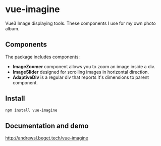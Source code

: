 # vue-imagine

Vue3 Image displaying tools. These components I use for my own photo album.

## Components

The package includes components:

- **ImageZoomer** component allows you to zoom an image inside a div.
- **ImageSlider** designed for scrolling images in horizontal direction.
- **AdaptiveDiv** is a regular div that reports it's dimensions to parent component.

## Install

```sh
npm install vue-imagine
```

## Documentation and demo

http://andrewsl.beget.tech/vue-imagine

